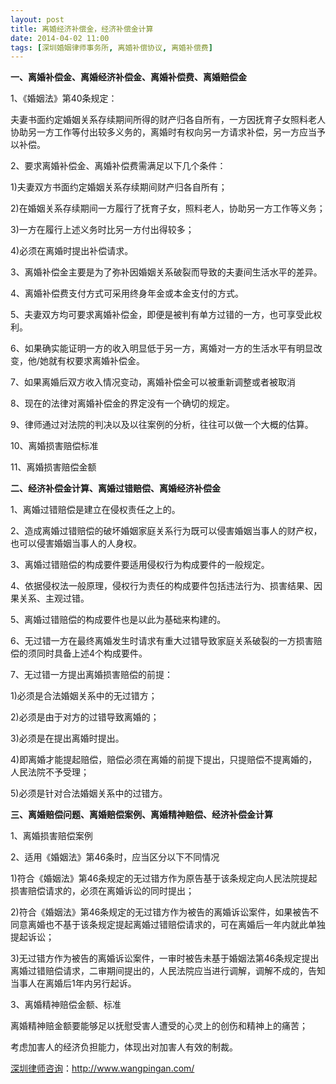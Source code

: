 ```yaml
---
layout: post
title: 离婚经济补偿金，经济补偿金计算
date: 2014-04-02 11:00
tags: [深圳婚姻律师事务所, 离婚补偿协议, 离婚补偿费]
---
```

<strong>一、离婚补偿金、离婚经济补偿金、离婚补偿费、离婚赔偿金</strong>

1、《婚姻法》第40条规定：

夫妻书面约定婚姻关系存续期间所得的财产归各自所有，一方因抚育子女照料老人协助另一方工作等付出较多义务的，离婚时有权向另一方请求补偿，另一方应当予以补偿。

2、要求离婚补偿金、离婚补偿费需满足以下几个条件：

1)夫妻双方书面约定婚姻关系存续期间财产归各自所有；

2)在婚姻关系存续期间一方履行了抚育子女，照料老人，协助另一方工作等义务；

3)一方在履行上述义务时比另一方付出得较多；

4)必须在离婚时提出补偿请求。

3、离婚补偿金主要是为了弥补因婚姻关系破裂而导致的夫妻间生活水平的差异。

4、离婚补偿费支付方式可采用终身年金或本金支付的方式。

5、夫妻双方均可要求离婚补偿金，即便是被判有单方过错的一方，也可享受此权利。

6、如果确实能证明一方的收入明显低于另一方，离婚对一方的生活水平有明显改变，他/她就有权要求离婚补偿金。

7、如果离婚后双方收入情况变动，离婚补偿金可以被重新调整或者被取消

8、现在的法律对离婚补偿金的界定没有一个确切的规定。

9、律师通过对法院的判决以及以往案例的分析，往往可以做一个大概的估算。

10、离婚损害赔偿标准

11、离婚损害赔偿金额

<strong>二、经济补偿金计算、离婚过错赔偿、离婚经济补偿金</strong>

1、离婚过错赔偿是建立在侵权责任之上的。

2、造成离婚过错赔偿的破坏婚姻家庭关系行为既可以侵害婚姻当事人的财产权，也可以侵害婚姻当事人的人身权。

3、离婚过错赔偿的构成要件要适用侵权行为构成要件的一般规定。

4、依据侵权法一般原理，侵权行为责任的构成要件包括违法行为、损害结果、因果关系、主观过错。

5、离婚过错赔偿的构成要件也是以此为基础来构建的。

6、无过错一方在最终离婚发生时请求有重大过错导致家庭关系破裂的一方损害赔偿的须同时具备上述4个构成要件。

7、无过错一方提出离婚损害赔偿的前提：

1)必须是合法婚姻关系中的无过错方；

2)必须是由于对方的过错导致离婚的；

3)必须是在提出离婚时提出。

4)即离婚才能提起赔偿，赔偿必须在离婚的前提下提出，只提赔偿不提离婚的，人民法院不予受理；

5)必须是针对合法婚姻关系中的过错方。

<strong>三、离婚赔偿问题、离婚赔偿案例、离婚精神赔偿、经济补偿金计算</strong>

1、离婚损害赔偿案例

2、适用《婚姻法》第46条时，应当区分以下不同情况

1)符合《婚姻法》第46条规定的无过错方作为原告基于该条规定向人民法院提起损害赔偿请求的，必须在离婚诉讼的同时提出；

2)符合《婚姻法》第46条规定的无过错方作为被告的离婚诉讼案件，如果被告不同意离婚也不基于该条规定提起离婚过错赔偿请求的，可在离婚后一年内就此单独提起诉讼；

3)无过错方作为被告的离婚诉讼案件，一审时被告未基于婚姻法第46条规定提出离婚过错赔偿请求，二审期间提出的，人民法院应当进行调解，调解不成的，告知当事人在离婚后1年内另行起诉。

3、离婚精神赔偿金额、标准

离婚精神赔金额要能够足以抚慰受害人遭受的心灵上的创伤和精神上的痛苦；

考虑加害人的经济负担能力，体现出对加害人有效的制裁。

<a href="http://www.wangpingan.com/">深圳律师咨询</a>：<a href="http://www.wangpingan.com/">http://www.wangpingan.com/</a>


